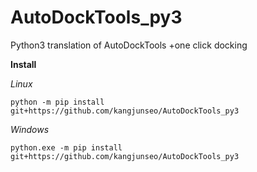 # AutoDockTools_py3
Python3 translation of AutoDockTools
+one click docking

**Install**

*Linux*

`python -m pip install git+https://github.com/kangjunseo/AutoDockTools_py3`

*Windows*

`python.exe -m pip install git+https://github.com/kangjunseo/AutoDockTools_py3`

